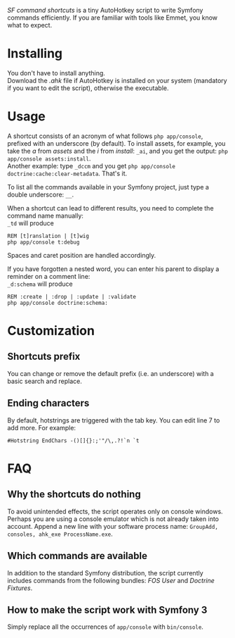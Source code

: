 _SF command shortcuts_ is a tiny AutoHotkey script to write Symfony commands efficiently. If you are familiar with tools like Emmet, you know what to expect.

Installing
==========

You don't have to install anything.  
Download the _.ahk_ file if AutoHotkey is installed on your system (mandatory if you want to edit the script), otherwise the executable.

Usage
===== 
A shortcut consists of an acronym of what follows `php app/console`, prefixed with an underscore (by default). To install assets, for example, you take the _a_ from _assets_ and the _i_ from _install_: `_ai`, and you get the output: `php app/console assets:install`.  
Another example: type `_dccm` and you get `php app/console doctrine:cache:clear-metadata`. That's it.

To list all the commands available in your Symfony project, just type a double underscore: `__`.

When a shortcut can lead to different results, you need to complete the command name manually:  
`_td` will produce
```
REM [t]ranslation | [t]wig  
php app/console t:debug
```
Spaces and caret position are handled accordingly.

If you have forgotten a nested word, you can enter his parent to display a reminder on a comment line:  
`_d:schema` will produce
```
REM :create | :drop | :update | :validate  
php app/console doctrine:schema:
```


Customization
=============

Shortcuts prefix
----------------
You can change or remove the default prefix (i.e. an underscore) with a basic search and replace.

Ending characters
-----------------
By default, hotstrings are triggered with the tab key. You can edit line 7 to add more. For example:
```
#Hotstring EndChars -()[]{}:;'"/\,.?!`n `t
```


FAQ
===

Why the shortcuts do nothing
----------------------------
To avoid unintended effects, the script operates only on console windows. Perhaps you are using a console emulator which is not already taken into account. Append a new line with your software process name: `GroupAdd, consoles, ahk_exe ProcessName.exe`.

Which commands are available
----------------------------
In addition to the standard Symfony distribution, the script currently includes commands from the following bundles: _FOS User_ and _Doctrine Fixtures_.

How to make the script work with Symfony 3
------------------------------------------
Simply replace all the occurrences of `app/console` with `bin/console`.